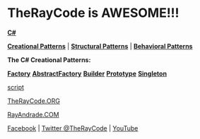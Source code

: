 # TheRayCode is AWESOME!!!

**[C#](../README.md)** 

**[Creational Patterns](../README.md)** | **[Structural Patterns](../../Structural/README.md)** | **[Behavioral Patterns](../../Behavioral/README.md)**

**The C# Creational Patterns:**

**[Factory](../Factory/README.md)**
**[AbstractFactory](../AbstractFactory/README.md)**
**[Builder](../Builder/README.md)**
**[Prototype](../Prototype/README.md)**
**[Singleton](../Singleton/README.md)**

[script](./show/page01.md)


[TheRayCode.ORG](https://www.TheRayCode.org)

[RayAndrade.COM](https://www.RayAndrade.com)

[Facebook](https://www.facebook.com/TheRayCode/) | [Twitter @TheRayCode](https://www.twitter.com/TheRayCode/) | [YouTube](https://www.youtube.com/TheRayCode/)

